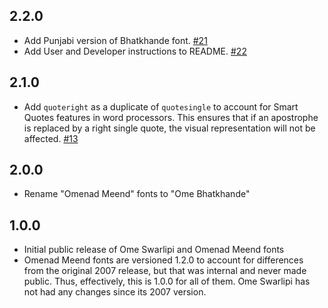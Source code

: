 ## 2.2.0

- Add Punjabi version of Bhatkhande font.
  [#21](https://github.com/omenad/fonts/issues/21)
- Add User and Developer instructions to README.
  [#22](https://github.com/omenad/fonts/issues/22)

## 2.1.0

- Add `quoteright` as a duplicate of `quotesingle` to account for Smart Quotes
  features in word processors. This ensures that if an apostrophe is replaced
  by a right single quote, the visual representation will not be affected.
  [#13](https://github.com/omenad/fonts/issues/13)

## 2.0.0

- Rename "Omenad Meend" fonts to "Ome Bhatkhande"

## 1.0.0

- Initial public release of Ome Swarlipi and Omenad Meend fonts
- Omenad Meend fonts are versioned 1.2.0 to account for differences from the
  original 2007 release, but that was internal and never made public. Thus,
  effectively, this is 1.0.0 for all of them. Ome Swarlipi has not had any
  changes since its 2007 version.
